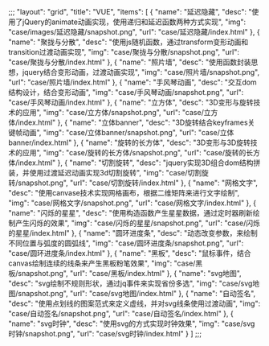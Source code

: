 ;;;
"layout": "grid",
"title": "VUE",
"items": [
  {
    "name": "延迟隐藏",
    "desc": "使用了jQuery的animate动画实现，使用递归和延迟函数两种方式实现",
    "img": "case/images/延迟隐藏/snapshot.png",
    "url": "case/延迟隐藏/index.html"
  },
   {
    "name": "聚拢与分散",
    "desc": "使用js随机函数，通过transform变形动画和transition过渡动画实现",
    "img": "case/聚拢与分散/snapshot.png",
    "url": "case/聚拢与分散/index.html"
  },
   {
    "name": "照片墙",
    "desc": "使用函数封装思想，jquery结合变形动画，过渡动画实现",
    "img": "case/照片墙/snapshot.png",
    "url": "case/照片墙/index.html"
  },
  {
    "name": "手风琴动画",
    "desc": "交互dom结构设计，结合变形动画",
    "img": "case/手风琴动画/snapshot.png",
    "url": "case/手风琴动画/index.html"
  },
  {
    "name": "立方体",
    "desc": "3D变形与旋转技术的应用",
    "img": "case/立方体/snapshot.png",
    "url": "case/立方体/index.html"
  },
  {
    "name": "立体banner",
    "desc": "3D旋转结合keyframes关键帧动画",
    "img": "case/立体banner/snapshot.png",
    "url": "case/立体banner/index.html" 
  },
  {
    "name": "旋转的长方体",
    "desc": "3D变形与3D旋转技术的应用",
    "img": "case/旋转的长方体/snapshot.png",
    "url": "case/旋转的长方体/index.html"
  },
  {
    "name": "切割旋转",
    "desc": "jquery实现3D组合dom结构拼装，并使用过渡延迟动画实现3d切割旋转",
    "img": "case/切割旋转/snapshot.png",
    "url": "case/切割旋转/index.html"
  },
  {
    "name": "网格文字",
    "desc": "使用canvase技术实现网格画布，根据二维矩阵来进行文字绘制",
    "img": "case/网格文字/snapshot.png",
    "url": "case/网格文字/index.html"
  },
  {
    "name": "闪烁的星星",
    "desc": "使用构造函数产生星星数据，通过定时器刷新绘制产生闪烁的效果",
    "img": "case/闪烁的星星/snapshot.png",
    "url": "case/闪烁的星星/index.html"
  },
  {
    "name": "圆环进度条",
    "desc": "动态改变参数，来绘制不同位置与弧度的圆弧线",
    "img": "case/圆环进度条/snapshot.png",
    "url": "case/圆环进度条/index.html"
  },
  {
    "name": "黑板",
    "desc": "鼠标事件，结合canvas绘制连续的线条来产生黑板粉笔效果",
    "img": "case/黑板/snapshot.png",
    "url": "case/黑板/index.html"
  },
  {
    "name": "svg地图",
    "desc": "svg绘制不规则形状，通过jq事件来实现省份多选",
    "img": "case/svg地图/snapshot.png",
    "url": "case/svg地图/index.html"
  },
  {
    "name": "自动签名",
    "desc": "使用点划线的图案范式来定义虚线，并对svg线条使用过渡动画",
    "img": "case/自动签名/snapshot.png",
    "url": "case/自动签名/index.html"
  },
  {
    "name": "svg时钟",
    "desc": "使用svg的方式实现时钟效果",
    "img": "case/svg时钟/snapshot.png",
    "url": "case/svg时钟/index.html"
  }
]
;;;


